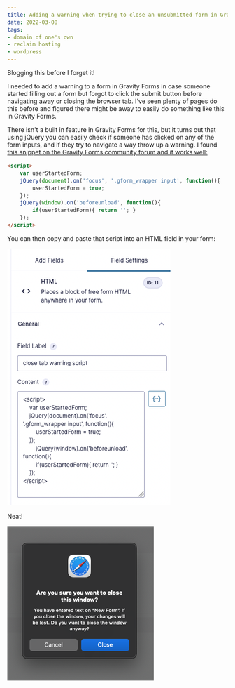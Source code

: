 ```yaml
---
title: Adding a warning when trying to close an unsubmitted form in Gravity Forms
date: 2022-03-08
tags:
- domain of one's own
- reclaim hosting
- wordpress
---
```


Blogging this before I forget it!

I needed to add a warning to a form in Gravity Forms in case someone started filling out a form but forgot to click the submit button before navigating away or closing the browser tab. I've seen plenty of pages do this before and figured there might be away to easily do something like this in Gravity Forms. 

There isn't a built in feature in Gravity Forms for this, but it turns out that using jQuery you can easily check if someone has clicked on any of the form inputs, and if they try to navigate a way throw up a warning. I found [this snippet on the Gravity Forms community forum and it works well:](https://community.gravityforms.com/t/browser-warning-when-closing-tab-when-editing-filling-out-a-form/2637/10)

```html
<script>
    var userStartedForm;
    jQuery(document).on('focus', '.gform_wrapper input', function(){
        userStartedForm = true;
    });
	jQuery(window).on('beforeunload', function(){
        if(userStartedForm){ return ''; }
    });
</script>
```

You can then copy and paste that script into an HTML field in your form:

![](htmlfield.png)

Neat!

![](formwarning.png)
